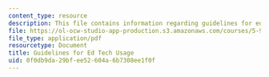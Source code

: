 ```yaml
---
content_type: resource
description: This file contains information regarding guidelines for ed tech usage.
file: https://ol-ocw-studio-app-production.s3.amazonaws.com/courses/5-95j-teaching-college-level-science-and-engineering-fall-2015/0f0db9da29bfee52604a6b7308ee1f0f_MIT5_95JF15_Guidelines.pdf
file_type: application/pdf
resourcetype: Document
title: Guidelines for Ed Tech Usage
uid: 0f0db9da-29bf-ee52-604a-6b7308ee1f0f
---
```

